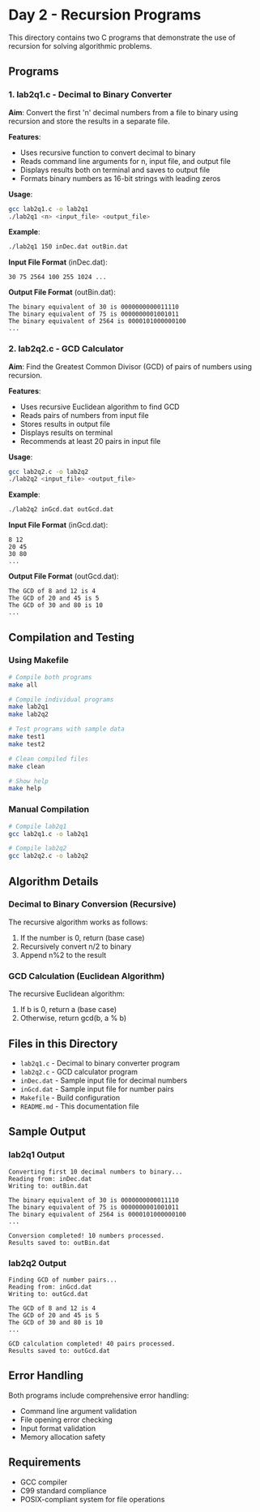 # Day 2 - Recursion Programs

This directory contains two C programs that demonstrate the use of recursion for solving algorithmic problems.

## Programs

### 1. lab2q1.c - Decimal to Binary Converter

**Aim**: Convert the first 'n' decimal numbers from a file to binary using recursion and store the results in a separate file.

**Features**:
- Uses recursive function to convert decimal to binary
- Reads command line arguments for n, input file, and output file
- Displays results both on terminal and saves to output file
- Formats binary numbers as 16-bit strings with leading zeros

**Usage**:
```bash
gcc lab2q1.c -o lab2q1
./lab2q1 <n> <input_file> <output_file>
```

**Example**:
```bash
./lab2q1 150 inDec.dat outBin.dat
```

**Input File Format** (inDec.dat):
```
30 75 2564 100 255 1024 ...
```

**Output File Format** (outBin.dat):
```
The binary equivalent of 30 is 0000000000011110
The binary equivalent of 75 is 0000000001001011
The binary equivalent of 2564 is 0000101000000100
...
```

### 2. lab2q2.c - GCD Calculator

**Aim**: Find the Greatest Common Divisor (GCD) of pairs of numbers using recursion.

**Features**:
- Uses recursive Euclidean algorithm to find GCD
- Reads pairs of numbers from input file
- Stores results in output file
- Displays results on terminal
- Recommends at least 20 pairs in input file

**Usage**:
```bash
gcc lab2q2.c -o lab2q2
./lab2q2 <input_file> <output_file>
```

**Example**:
```bash
./lab2q2 inGcd.dat outGcd.dat
```

**Input File Format** (inGcd.dat):
```
8 12
20 45
30 80
...
```

**Output File Format** (outGcd.dat):
```
The GCD of 8 and 12 is 4
The GCD of 20 and 45 is 5
The GCD of 30 and 80 is 10
...
```

## Compilation and Testing

### Using Makefile
```bash
# Compile both programs
make all

# Compile individual programs
make lab2q1
make lab2q2

# Test programs with sample data
make test1
make test2

# Clean compiled files
make clean

# Show help
make help
```

### Manual Compilation
```bash
# Compile lab2q1
gcc lab2q1.c -o lab2q1

# Compile lab2q2
gcc lab2q2.c -o lab2q2
```

## Algorithm Details

### Decimal to Binary Conversion (Recursive)
The recursive algorithm works as follows:
1. If the number is 0, return (base case)
2. Recursively convert n/2 to binary
3. Append n%2 to the result

### GCD Calculation (Euclidean Algorithm)
The recursive Euclidean algorithm:
1. If b is 0, return a (base case)
2. Otherwise, return gcd(b, a % b)

## Files in this Directory

- `lab2q1.c` - Decimal to binary converter program
- `lab2q2.c` - GCD calculator program
- `inDec.dat` - Sample input file for decimal numbers
- `inGcd.dat` - Sample input file for number pairs
- `Makefile` - Build configuration
- `README.md` - This documentation file

## Sample Output

### lab2q1 Output
```
Converting first 10 decimal numbers to binary...
Reading from: inDec.dat
Writing to: outBin.dat

The binary equivalent of 30 is 0000000000011110
The binary equivalent of 75 is 0000000001001011
The binary equivalent of 2564 is 0000101000000100
...

Conversion completed! 10 numbers processed.
Results saved to: outBin.dat
```

### lab2q2 Output
```
Finding GCD of number pairs...
Reading from: inGcd.dat
Writing to: outGcd.dat

The GCD of 8 and 12 is 4
The GCD of 20 and 45 is 5
The GCD of 30 and 80 is 10
...

GCD calculation completed! 40 pairs processed.
Results saved to: outGcd.dat
```

## Error Handling

Both programs include comprehensive error handling:
- Command line argument validation
- File opening error checking
- Input format validation
- Memory allocation safety

## Requirements

- GCC compiler
- C99 standard compliance
- POSIX-compliant system for file operations 